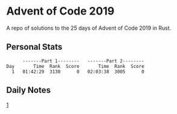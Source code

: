 # Advent of Code 2019

A repo of solutions to the 25 days of Advent of Code 2019 in Rust.

## Personal Stats

```text
      -------Part 1--------   -------Part 2--------
Day       Time  Rank  Score       Time  Rank  Score
  1   01:42:29  3130      0   02:03:38  3005      0
```

## Daily Notes

[1](notes/day01.md)  
<!-- [2](notes/day02.md)  
[3](notes/day03.md)  
[4](notes/day04.md)  
[5](notes/day05.md)  
[6](notes/day06.md)  
[7](notes/day07.md)  
[8](notes/day08.md)  
[9](notes/day09.md)  
[10](notes/day10.md)  
[11](notes/day11.md)  
[12](notes/day12.md)  
[13](notes/day13.md)  
[14](notes/day14.md)  
[15](notes/day15.md)  
[16](notes/day16.md)  
[17](notes/day17.md)  
[18](notes/day18.md)  
[19](notes/day19.md)  
[20](notes/day20.md)  
[21](notes/day21.md)  
[22](notes/day22.md)  
[23](notes/day23.md)  
[24](notes/day24.md)  
[25](notes/day25.md)   -->
